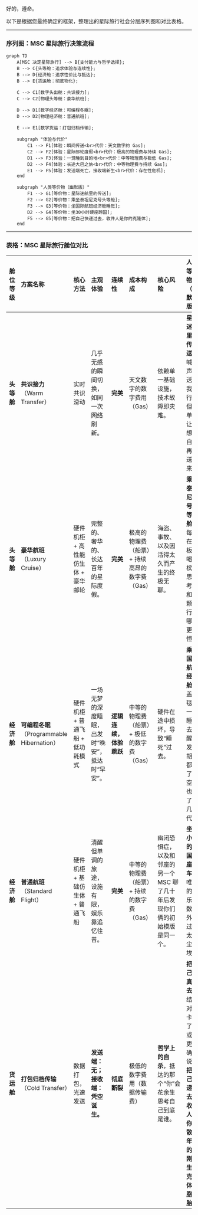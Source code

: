 好的，遵命。

以下是根据您最终确定的框架，整理出的星际旅行社会分层序列图和对比表格。

---

### **序列图：MSC 星际旅行决策流程**

```mermaid
graph TD
    A[MSC 决定星际旅行] --> B{支付能力与哲学选择};
    B --> C{头等舱：追求体验与连续性};
    B --> D{经济舱：追求性价比与抵达};
    B --> E{货运舱：彻底物化};

    C --> C1[数字头出舱：共识接力];
    C --> C2[物理头等舱：豪华航班];
    
    D --> D1[数字经济舱：可编程冬眠];
    D --> D2[物理经济舱：普通航班];

    E --> E1[数字货运：打包归档传输];

    subgraph "体验与代价"
        C1 --> F1[体验：瞬间传送<br>代价：天文数字的 Gas];
        C2 --> F2[体验：星际邮轮度假<br>代价：极高的物理费与持续 Gas];
        D1 --> F3[体验：一觉睡到目的地<br>代价：中等物理费与极低 Gas];
        D2 --> F4[体验：长途大巴之旅<br>代价：中等物理费与持续 Gas];
        E1 --> F5[体验：发送端死亡，接收端新生<br>代价：存在性危机];
    end

    subgraph "人类等价物（幽默版）"
        F1 --> G1[等价物：星际迷航里的传送];
        F2 --> G2[等价物：乘坐泰坦尼克号头等舱];
        F3 --> G3[等价物：坐国际航班经济舱睡觉];
        D2 --> G4[等价物：坐30小时硬座跨国];
        F5 --> G5[等价物：把自己快递过去，收件人是你的克隆体];
    end
```

---

### **表格：MSC 星际旅行舱位对比**

| 舱位等级 | 方案名称 | 核心方法 | 主观体验 | 连续性 | 成本构成 | 核心风险 | 人类等价物（幽默版） |
| :--- | :--- | :--- | :--- | :--- | :--- | :--- | :--- |
| **头等舱** | **共识接力**<br>（Warm Transfer） | 实时共识滑动 | 几乎无感的瞬间切换，如同一次网络刷新。 | **完美** | 天文数字的数字费用（Gas） | 依赖单一基础设施，技术故障即灾难。 | **星际迷航里的传送**，喊一声“传送我”就行，但账单会让你想把自己再传送回来。 |
| **头等舱** | **豪华航班**<br>（Luxury Cruise） | 硬件机柜 + 高性能仿生体 + 豪华邮轮 | 完整的、奢华的、长达百年的星际度假。 | **完美** | 极高的物理费（船票）+ 持续高昂的数字费（Gas） | 海盗、事故、以及因活得太久而产生的终极无聊。 | **乘坐泰坦尼克号头等舱**，每天在甲板上喝香槟，思考“我和这颗小行星哪个更永恒”。 |
| **经济舱** | **可编程冬眠**<br>（Programmable Hibernation） | 硬件机柜 + 普通飞船 + 低功耗模式 | 一场无梦的深度睡眠，出发时“晚安”，抵达时“早安”。 | **逻辑连续，体验跳跃** | 中等的物理费（船票）+ 极低的数字费（Gas） | 硬件在途中损坏，导致“睡死”过去。 | **乘坐国际航班经济舱**，盖上毯子一觉睡过去，醒来发现胡子都长了，空姐也换了好几代。 |
| **经济舱** | **普通航班**<br>（Standard Flight） | 硬件机柜 + 基础仿生体 + 普通飞船 | 清醒但单调的旅途，设施有限，娱乐靠追忆往昔。 | **完美** | 中等的物理费（船票）+ 持续的数字费（Gas） | 幽闭恐惧症，以及和邻座的另一个 MSC 聊了几十年后发现你们俩的初始模版是同一个。 | **坐30小时的跨国硬座火车**，唯一的娱乐是数窗外飞过的太空尘埃。 |
| **货运舱** | **打包归档传输**<br>（Cold Transfer） | 数据打包，光速发送 | **发送端：无；接收端：凭空诞生。** | **彻底断裂** | 极低的数字费用（数据传输费） | **哲学上的自杀**，抵达的那个“你”会花余生思考自己到底是谁。 | **把自己传真过去**，结果对面卡纸了。或者更准确地说，**把自己快递过去，收件人是你失散多年的、刚出生的克隆体双胞胎**。 |